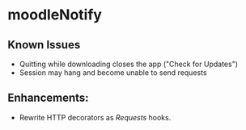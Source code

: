 # moodleNotify

## Known Issues
- Quitting while downloading closes the app ("Check for Updates")
- Session may hang and become unable to send requests 
## Enhancements:
- Rewrite HTTP decorators as _Requests_ hooks.